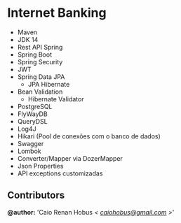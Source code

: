 # Internet Banking

  * Maven
  * JDK 14
  * Rest API Spring
  * Spring Boot
  * Spring Security
  * JWT
  * Spring Data JPA
    * JPA Hibernate
  * Bean Validation
    * Hibernate Validator
  * PostgreSQL
  * FlyWayDB
  * QueryDSL
  * Log4J
  * Hikari (Pool de conexões com o banco de dados)
  * Swagger
  * Lombok
  * Converter/Mapper via DozerMapper
  * Json Properties
  * API exceptions customizadas

## Contributors

**@author:** 'Caio Renan Hobus *< [caiohobus@gmail.com](mailto:caiohobus@gmail.com) >*'